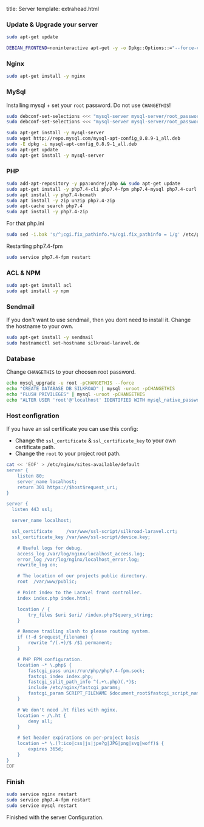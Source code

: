 title: Server
template: extrahead.html

### Update & Upgrade your server

```bash
sudo apt-get update
```
```bash
DEBIAN_FRONTEND=noninteractive apt-get -y -o Dpkg::Options::="--force-confdef" -o Dpkg::Options::="--force-confold" upgrade
```


### Nginx

```bash
sudo apt-get install -y nginx
```

### MySql

Installing mysql + set your `root` password. Do not use `CHANGETHIS`!
```bash
sudo debconf-set-selections <<< "mysql-server mysql-server/root_password password CHANGETHIS"
sudo debconf-set-selections <<< "mysql-server mysql-server/root_password_again password CHANGETHIS"
```

```bash
sudo apt-get install -y mysql-server
sudo wget http://repo.mysql.com/mysql-apt-config_0.8.9-1_all.deb
sudo -E dpkg -i mysql-apt-config_0.8.9-1_all.deb
sudo apt-get update
sudo apt-get install -y mysql-server
```

### PHP

```bash
sudo add-apt-repository -y ppa:ondrej/php && sudo apt-get update
sudo apt-get install -y php7.4-cli php7.4-fpm php7.4-mysql php7.4-curl php-memcached php7.4-dev php7.4-sqlite3 php7.3-mbstring php7.4-xml freetds-common freetds-bin unixodbc php7.4-sybase
sudo apt install -y php7.4-bcmath
sudo apt install -y zip unzip php7.4-zip
sudo apt-cache search php7.4
sudo apt install -y php7.4-zip
```

For that php.ini

```bash
sudo sed -i.bak 's/^;cgi.fix_pathinfo.*$/cgi.fix_pathinfo = 1/g' /etc/php/7.4/fpm/php.ini
```

Restarting php7.4-fpm

```bash
sudo service php7.4-fpm restart
```

### ACL & NPM

```bash
sudo apt-get install acl
sudo apt install -y npm
```

### Sendmail

If you don't want to use sendmail, then you dont need to install it. Change the hostname to your own.

```bash
sudo apt-get install -y sendmail
sudo hostnamectl set-hostname silkroad-laravel.de
```

### Database

Change `CHANGETHIS` to your choosen root password.
```bash
echo mysql_upgrade -u root -pCHANGETHIS --force
echo "CREATE DATABASE DB_SILKROAD" | mysql -uroot -pCHANGETHIS
echo "FLUSH PRIVILEGES" | mysql -uroot -pCHANGETHIS
echo "ALTER USER 'root'@'localhost' IDENTIFIED WITH mysql_native_password BY 'root';" | mysql -uroot -pCHANGETHIS
```

### Host configration

If you have an ssl certificate you can use this config:

- Change the `ssl_certificate` & `ssl_certificate_key` to your own certificate path.
- Change the `root` to your project root path.

```bash
cat << 'EOF' > /etc/nginx/sites-available/default
server {
    listen 80;
    server_name localhost;
    return 301 https://$host$request_uri;
}

server {
  listen 443 ssl;

  server_name localhost;

  ssl_certificate     /var/www/ssl-script/silkroad-laravel.crt;
  ssl_certificate_key /var/www/ssl-script/device.key;

	# Useful logs for debug.
	access_log /var/log/nginx/localhost_access.log;
	error_log /var/log/nginx/localhost_error.log;
	rewrite_log on;

	# The location of our projects public directory.
	root  /var/www/public;

	# Point index to the Laravel front controller.
	index index.php index.html;

	location / {
		try_files $uri $uri/ /index.php?$query_string;
	}

	# Remove trailing slash to please routing system.
	if (!-d $request_filename) {
		rewrite ^/(.+)/$ /$1 permanent;
	}

	# PHP FPM configuration.
	location ~* \.php$ {
		fastcgi_pass unix:/run/php/php7.4-fpm.sock;
		fastcgi_index index.php;
		fastcgi_split_path_info ^(.+\.php)(.*)$;
		include /etc/nginx/fastcgi_params;
		fastcgi_param SCRIPT_FILENAME $document_root$fastcgi_script_name;
	}

	# We don't need .ht files with nginx.
	location ~ /\.ht {
		deny all;
	}

	# Set header expirations on per-project basis
	location ~* \.(?:ico|css|js|jpe?g|JPG|png|svg|woff)$ {
		expires 365d;
	}
}
EOF
```

### Finish

```bash
sudo service nginx restart
sudo service php7.4-fpm restart
sudo service mysql restart
```

Finished with the server Configuration.
